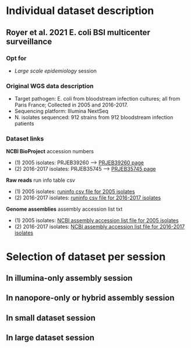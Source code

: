 
# Individual dataset description

## Royer et al. 2021 E. coli BSI multicenter surveillance

### Opt for
- *Large scale epidemiology* session

### Original WGS data description
- Target pathogen: E. coli from bloodstream infection cultures; all from Paris France; Collected in 2005 and 2016-2017.
- Sequencing platform: Illumina NextSeq
- N. isolates sequenced: 912 strains from 912 bloodstream infection patients 

### Dataset links
__NCBI BioProject__ accession numbers
- (1) 2005 isolates: PRJEB39260 --> [PRJEB39260 page](https://www.ncbi.nlm.nih.gov/bioproject/PRJEB39260/) 
- (2) 2016-2017 isolates: PRJEB35745 --> [PRJEB35745 page](https://www.ncbi.nlm.nih.gov/bioproject/PRJEB35745/) 

__Raw reads__ run info table csv
- (1) 2005 isolates: [runinfo csv file for 2005 isolates]()
- (2) 2016-2017 isolates: [runinfo csv file for 2016-2017 isolates]()

__Genome assemblies__ assembly accession list txt
- (1) 2005 isolates: [NCBI assembly accession list file for 2005 isolates]()
- (2) 2016-2017 isolates: [NCBI assembly accession list file for 2016-2017 isolates]()


# Selection of dataset per session

## In illumina-only assembly session


## In nanopore-only or hybrid assembly session


## In small dataset session


## In large dataset session



